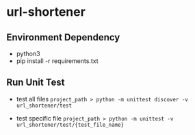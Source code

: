 # url-shortener

## Environment Dependency
- python3
- pip install -r requirements.txt

## Run Unit Test
- test all files
```project_path > python -m unittest discover -v url_shortener/test```

- test specific file
```project_path > python -m unittest -v url_shortener/test/{test_file_name}```
